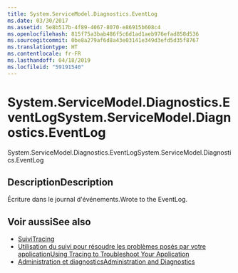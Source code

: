 ```yaml
---
title: System.ServiceModel.Diagnostics.EventLog
ms.date: 03/30/2017
ms.assetid: 5e8b517b-4f89-4067-8070-e86915b608c4
ms.openlocfilehash: 815f75a3bab486f5c6d1ad1aeb976efad858d536
ms.sourcegitcommit: 0be8a279af6d8a43e03141e349d3efd5d35f8767
ms.translationtype: HT
ms.contentlocale: fr-FR
ms.lasthandoff: 04/18/2019
ms.locfileid: "59191540"
---
```

# <a name="systemservicemodeldiagnosticseventlog"></a><span data-ttu-id="4a941-102">System.ServiceModel.Diagnostics.EventLog</span><span class="sxs-lookup"><span data-stu-id="4a941-102">System.ServiceModel.Diagnostics.EventLog</span></span>
<span data-ttu-id="4a941-103">System.ServiceModel.Diagnostics.EventLog</span><span class="sxs-lookup"><span data-stu-id="4a941-103">System.ServiceModel.Diagnostics.EventLog</span></span>  
  
## <a name="description"></a><span data-ttu-id="4a941-104">Description</span><span class="sxs-lookup"><span data-stu-id="4a941-104">Description</span></span>  
 <span data-ttu-id="4a941-105">Écriture dans le journal d'événements.</span><span class="sxs-lookup"><span data-stu-id="4a941-105">Wrote to the EventLog.</span></span>  
  
## <a name="see-also"></a><span data-ttu-id="4a941-106">Voir aussi</span><span class="sxs-lookup"><span data-stu-id="4a941-106">See also</span></span>

- [<span data-ttu-id="4a941-107">Suivi</span><span class="sxs-lookup"><span data-stu-id="4a941-107">Tracing</span></span>](../../../../../docs/framework/wcf/diagnostics/tracing/index.md)
- [<span data-ttu-id="4a941-108">Utilisation du suivi pour résoudre les problèmes posés par votre application</span><span class="sxs-lookup"><span data-stu-id="4a941-108">Using Tracing to Troubleshoot Your Application</span></span>](../../../../../docs/framework/wcf/diagnostics/tracing/using-tracing-to-troubleshoot-your-application.md)
- [<span data-ttu-id="4a941-109">Administration et diagnostics</span><span class="sxs-lookup"><span data-stu-id="4a941-109">Administration and Diagnostics</span></span>](../../../../../docs/framework/wcf/diagnostics/index.md)
